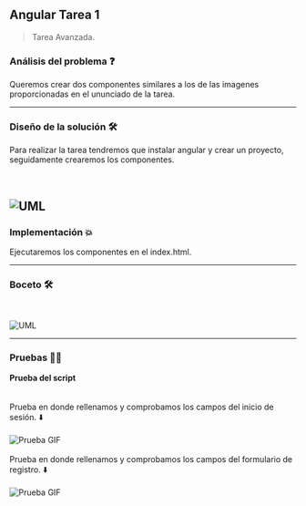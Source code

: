 ## Angular Tarea 1

> Tarea Avanzada.

###  Análisis del problema ❓

Queremos crear dos componentes similares a los de las imagenes proporcionadas en el ununciado de la tarea.

---

###  Diseño de la solución 🛠️

Para realizar la tarea tendremos que instalar angular y crear un proyecto, seguidamente crearemos los componentes.

<br/>

![UML](img/Diagrama.png "UML")
---

### Implementación 💥

Ejecutaremos los componentes en el index.html.

---
### Boceto 🛠️

<br>

![UML](img/Diagrama2.png "UML")

---

###  Pruebas 👨‍💻

**Prueba del script**
<br/>
<br/>
<br/>
Prueba en donde rellenamos y comprobamos los campos del inicio de sesión. ⬇️
<br/>
<br/>
![Prueba GIF](img/login.gif "Prueba 1")
<br/>
<br/>
Prueba en donde rellenamos y comprobamos los campos del formulario de registro. ⬇️
<br/>
<br/>
![Prueba GIF](img/register.gif "Prueba 2")
